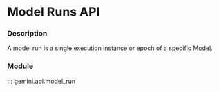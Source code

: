 # Model Runs API

### Description

A model run is a single execution instance or epoch of a specific [Model](models.md).

### Module

::: gemini.api.model_run